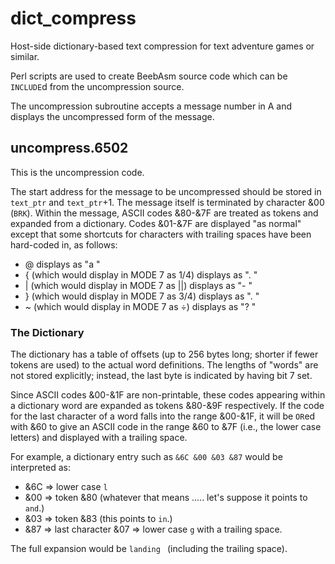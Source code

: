 # dict_compress

Host-side dictionary-based text compression for text adventure games or similar.

Perl scripts are used to create BeebAsm source code which can be `INCLUDE`d from the uncompression source.

The uncompression subroutine accepts a message number in A and displays the uncompressed form of the message.

## uncompress.6502

This is the uncompression code.

The start address for the message to be uncompressed should be stored in `text_ptr` and `text_ptr`+1.  The message itself is terminated by character &00 (`BRK`).  Within the message, ASCII codes &80-&7F are treated as tokens and expanded from a dictionary.  Codes &01-&7F are displayed "as normal" except that some shortcuts for characters with trailing spaces have been hard-coded in, as follows:
+ @ displays as "a "
+ { (which would display in MODE 7 as 1/4) displays as ". "
+ | (which would display in MODE 7 as ||) displays as "- "
+ } (which would display in MODE 7 as 3/4) displays as ". "
+ ~ (which would display in MODE 7 as ÷) displays as "? "

### The Dictionary

The dictionary has a table of offsets (up to 256 bytes long; shorter if fewer tokens are used) to the actual word definitions.  The lengths of "words" are not stored explicitly; instead, the last byte is indicated by having bit 7 set.

Since ASCII codes &00-&1F are non-printable, these codes appearing within a dictionary word are expanded as tokens &80-&9F respectively.  If the code for the last character of a word falls into the range &00-&1F, it will be `OR`ed with &60 to give an ASCII code in the range &60 to &7F (i.e., the lower case letters) and displayed with a trailing space.

For example, a dictionary entry such as `&6C &00 &03 &87` would be interpreted as:
+ &6C => lower case `l`
+ &00 => token &80  (whatever that means .....  let's suppose it points to `and`.)
+ &03 => token &83  (this points to `in`.)
+ &87 => last character &07 => lower case `g` with a trailing space.

The full expansion would be `landing `  (including the trailing space).

